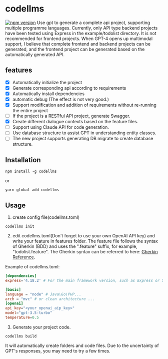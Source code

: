 # codellms 
[![npm version](https://badge.fury.io/js/codellms.svg)](https://badge.fury.io/js/codellms)
Use gpt to generate a complete api project, supporting multiple programme languages.
Currently, only API type backend projects have been tested using Express in the example/todolist directory. It is not recommended for frontend projects. When GPT-4 opens up multimodal support, I believe that complete frontend and backend projects can be generated, and the frontend project can be generated based on the automatically generated API.

## features
- [x] Automatically initialize the project
- [x] Generate corresponding api according to requirements
- [x] Automatically install dependencies
- [x] automatic debug (The effect is not very good.)
- [x] Support modification and addition of requirements without re-running the entire project
- [ ] If the project is a RESTful API project, generate Swagger.
- [x] Create different dialogue contexts based on the feature files.
- [ ] Support using Claude API for code generation.
- [ ] Use database structure to assist GPT in understanding entity classes.
- [ ] The new project supports generating DB migrate to create database structure.

## Installation
```
npm install -g codellms

```

or

``` shell
yarn global add codellms
```

## Usage
1. create config file(codellms.toml)
``` shell
codellms init
```

2. edit codellms.toml(Don't forget to use your own OpenAI API key) and write your feature in features folder. 
The feature  file follows the syntax of Gherkin (BDD) and uses the ".feature" suffix, for example, "todolist.feature".
The Gherkin syntax can be referred to here: [Gherkin Reference](https://cucumber.io/docs/gherkin/reference/).

Example of codellms.toml:
``` toml
[dependencies]
express='4.18.2' # For the main framework version, such as Express or Spring Boot, do not use too new of a framework. ChatGPT does not have knowledge of the latest frameworks.

[basic]
language = "node" # Java\Go\PHP...
arch = "mvc" # or clean architecture ...
[openai]
api_key="<your_openai_aip_key>"
model="gpt-3.5-turbo"
temperature=0.5
```

3. Generate your project code. 

``` shell
codellms build
```
It will automatically create folders and code files. Due to the uncertainty of GPT's responses, you may need to try a few times.
